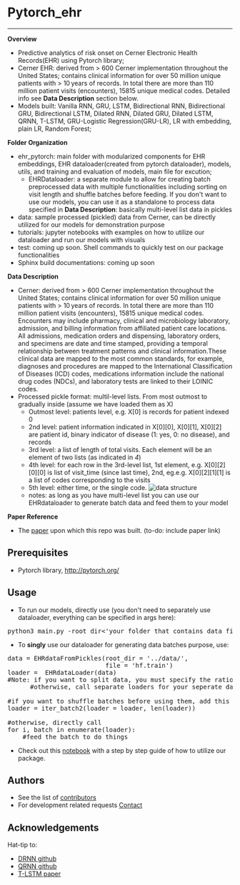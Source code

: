 # Pytorch_ehr
***************** 

**Overview**
* Predictive analytics of risk onset on Cerner Electronic Health Records(EHR) using Pytorch library;
* Cerner EHR: derived from > 600 Cerner implementation throughout the United States; contains clinical information for over 50 million unique patients with > 10 years of records. In total there are more than 110 million patient visits (encounters), 15815 unique medical codes. Detailed info see  **Data Description** section below.
* Models built: Vanilla RNN, GRU, LSTM, Bidirectional RNN, Bidirectional GRU, Bidirectional LSTM, Dilated RNN, Dilated GRU, Dilated LSTM, QRNN, T-LSTM, GRU-Logistic Regression(GRU-LR), LR with embedding, plain LR, Random Forest;


**Folder Organization**
* ehr_pytorch: main folder with modularized components for EHR embeddings, EHR dataloader(created from pytorch dataloader), models, utils, and training and evaluation of models, main file for excution;
  * EHRDataloader: a separate module to allow for creating batch preprocessed data with multiple functionalities including sorting on visit length and shuffle batches before feeding. If you don't want to use our models, you can use it as a standalone to process data specified in **Data Description**: basically multi-level list data in pickles 
* data: sample processed (pickled) data from Cerner, can be directly utilized for our models for demonstration purpose
* tutorials: jupyter notebooks with examples on how to utilize our dataloader and run our models with visuals
* test: coming up soon. Shell commands to quickly test on our package functionalities
* Sphinx build documentations: coming up soon


**Data Description**
* Cerner: derived from > 600 Cerner implementation throughout the United States; contains clinical information for over 50 million unique patients with > 10 years of records. In total there are more than 110 million patient visits (encounters), 15815 unique medical codes. Encounters may include pharmacy, clinical and microbiology laboratory, admission, and billing information from affiliated patient care locations. All admissions, medication orders and dispensing, laboratory orders, and specimens are date and time stamped, providing a temporal relationship between treatment patterns and clinical information.These clinical data are mapped to the most common standards, for example, diagnoses and procedures are mapped to the International Classification of Diseases (ICD) codes, medications information include the national drug codes (NDCs), and laboratory tests are linked to their LOINIC codes. 
* Processed pickle format: multil-level lists. From most outmost to gradually inside (assume we have loaded them as X)
  * Outmost level: patients level, e.g. X[0] is records for patient indexed 0
  * 2nd level: patient information indicated in X[0][0], X[0][1], X[0][2] are patient id, binary indicator of disease (1: yes, 0: no disease), and records
  * 3rd level: a list of length of total visits. Each element will be an element of two lists (as indicated in *4*) 
  * 4th level: for each row in the 3rd-level list, 1st element, e.g. X[0][2][0][0] is list of visit_time (since last time), 2nd, eg.e.g. X[0][2][1][1] is a list of codes corresponding to the visits
  * 5th level: either time, or the single code. 
    ![data structure](https://github.com/ZhiGroup/pytorch_ehr/blob/master/tutorials/Dataformat.png)
   * notes: as long as you have multi-level list you can use our EHRdataloader to generate batch data and feed them to your model


**Paper Reference**
* The [paper]() upon which this repo was built. (to-do: include paper link)


## Prerequisites

* Pytorch library, <http://pytorch.org/> 


## Usage

* To run our models, directly use (you don't need to separately use dataloader, everything can be specified in args here):
<pre>
python3 main.py -root_dir<'your folder that contains data file'> -file<'filename'> -which_model<'RNN'> -optimizer<'adam'> ....(feed as many args as you please)
</pre>

* To **singly** use our dataloader for generating data batches purpose, use:
<pre>
data = EHRdataFromPickles(root_dir = '../data/', 
                          file = 'hf.train')
loader =  EHRdataLoader(data)
#Note: if you want to split data, you must specify the ratios in EHRdataFromPickles()
      #otherwise, call separate loaders for your seperate data files

#if you want to shuffle batches before using them, add this line 
loader = iter_batch2(loader = loader, len(loader))

#otherwise, directly call 
for i, batch in enumerate(loader): 
    #feed the batch to do things
</pre>

- Check out this
[notebook](https://github.com/ZhiGroup/pytorch_ehr/blob/master/tutorials/RNN_tutorials.ipynb) with a step by step guide of how to utilize our package. 

## Authors

* See the list of [contributors]( https://github.com/ZhiGroup/pytorch_ehr/graphs/contributors)
* For development related requests [Contact](https://github.com/chocolocked)

## Acknowledgements

Hat-tip to:
* [DRNN github](https://github.com/zalandoresearch/pt-dilate-rnn)
* [QRNN github](https://github.com/salesforce/pytorch-qrnn)
* [T-LSTM paper](http://biometrics.cse.msu.edu/Publications/MachineLearning/Baytasetal_PatientSubtypingViaTimeAwareLSTMNetworks.pdf)




